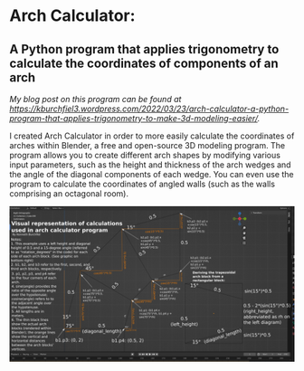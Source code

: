 # Arch Calculator:
## A Python program that applies trigonometry to calculate the coordinates of components of an arch

*My blog post on this program can be found at https://kburchfiel3.wordpress.com/2022/03/23/arch-calculator-a-python-program-that-applies-trigonometry-to-make-3d-modeling-easier/.*

I created Arch Calculator in order to more easily calculate the coordinates of arches within Blender, a free and open-source 3D modeling program. The program allows you to create different arch shapes by modifying various input parameters, such as the height and thickness of the arch wedges and the angle of the diagonal components of each wedge. You can even use the program to calculate the coordinates of angled walls (such as the walls comprising an octagonal room).


![](https://raw.githubusercontent.com/kburchfiel/arch_calculator/master/annotated_arch_output.png)


